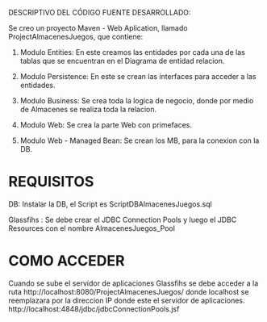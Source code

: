 DESCRIPTIVO DEL CÓDIGO FUENTE DESARROLLADO:

Se creo un proyecto Maven - Web Aplication, llamado ProjectAlmacenesJuegos, que contiene:

1. Modulo Entities: En este creamos las entidades por cada una de las tablas que se encuentran en el Diagrama de entidad relacion.

2. Modulo Persistence: En este se crean las interfaces para acceder a las entidades.

3. Modulo Business: Se crea toda la logica de negocio, donde por medio de Almacenes se realiza toda la relacion.

4. Modulo Web: Se crea la parte Web con primefaces.

5. Modulo Web - Managed Bean: Se crean los MB, para la conexion con la DB.

# REQUISITOS 

DB: Instalar la DB, el Script es ScriptDBAlmacenesJuegos.sql

Glassfihs : Se debe crear el JDBC Connection Pools y luego el JDBC Resources con el nombre AlmacenesJuegos_Pool

# COMO ACCEDER 

Cuando se sube el servidor de aplicaciones Glassfihs se debe acceder a la ruta http://localhost:8080/ProjectAlmacenesJuegos/ donde  localhost se reemplazara por la direccion IP donde este el servidor de aplicaciones. http://localhost:4848/jdbc/jdbcConnectionPools.jsf